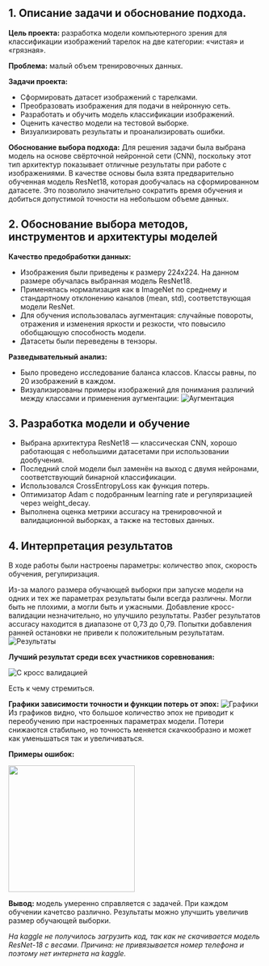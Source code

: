 ## 1. Описание задачи и обоснование подхода.
**Цель проекта:** разработка модели компьютерного зрения для классификации изображений тарелок на две категории: «чистая» и «грязная».

**Проблема:** малый объем тренировочных данных.

**Задачи проекта:**
- Сформировать датасет изображений с тарелками.
- Преобразовать изображения для подачи в нейронную сеть.
- Разработать и обучить модель классификации изображений.
- Оценить качество модели на тестовой выборке.
- Визуализировать результаты и проанализировать ошибки.

**Обоснование выбора подхода:** Для решения задачи была выбрана модель на основе свёрточной нейронной сети (CNN), поскольку этот тип архитектур показывает отличные результаты при работе с изображениями. В качестве основы была взята предварительно обученная модель ResNet18, которая дообучалась на сформированном датасете. Это позволило значительно сократить время обучения и добиться допустимой точности на небольшом объеме данных.

## 2. Обоснование выбора методов, инструментов и архитектуры моделей
**Качество предобработки данных:**
- Изображения были приведены к размеру 224x224. На данном размере обучалась выбранная модель ResNet18.
- Применялась нормализация как в ImageNet по среднему и стандартному отклонению каналов (mean, std), соответствующая модели ResNet.
- Для обучения использовалась аугментация: случайные повороты, отражения и изменения яркости и резкости, что повысило обобщающую способность модели.
- Датасеты были переведены в тензоры.

**Разведывательный анализ:**
- Было проведено исследование баланса классов. Классы равны, по 20 изображений в каждом.
- Визуализированы примеры изображений для понимания различий между классами и применения аугментации:
![Аугментация](https://github.com/user-attachments/assets/d0cf89e5-e627-4531-86fd-127d5bb24249)

## 3. Разработка модели и обучение
- Выбрана архитектура ResNet18 — классическая CNN, хорошо работающая с небольшими датасетами при использовании дообучения.
- Последний слой модели был заменён на выход с двумя нейронами, соответствующий бинарной классификации.
- Использовался CrossEntropyLoss как функция потерь.
- Оптимизатор Adam с подобранным learning rate и регуляризацией через weight_decay.
- Выполнена оценка метрики accuracy на тренировочной и валидационной выборках, а также на тестовых данных.

## 4. Интерпретация результатов
В ходе работы были настроены параметры: количество эпох, скорость обучения, регулиризация.

Из-за малого размера обучающей выборки при запуске модели на одних и тех же параметрах результаты были всегда различны. Могли быть не плохими, а могли быть и ужасными. Добавление кросс-валидации незначительно, но улучшило результаты. Разбег результатов accuracy находится в диапазоне от 0,73 до 0,79. Попытки добавления ранней остановки не привели к положительным результатам.
![Результаты](https://github.com/user-attachments/assets/0fb54931-a9c6-4239-82e3-a10d982a6a19)

**Лучший результат среди всех участников соревнования:**

![С кросс валидацией](https://github.com/user-attachments/assets/38d8c187-4cf8-4f31-a4fd-ebb18852f3f6)

Есть к чему стремиться.


**Графики зависимости точности и функции потерь от эпох:**
![Графики](https://github.com/user-attachments/assets/fae12cc5-10a1-4c39-b564-c3aede113496)
Из графиков видно, что большое количество эпох не приводит к переобучению при настроенных параметрах модели. Потери снижаются стабильно, но точность меняется скачкообразно и может как уменьшаться так и увеличиваться.

**Примеры ошибок:**

<img src="https://github.com/user-attachments/assets/3efb1162-8c26-4a25-8133-e5b60640aa23" width="250" />

**Вывод:** модель умеренно справляется с задачей. При каждом обучении качетсво различно. Результаты можно улучшить увеличив размер обучающей выборки.

*На kaggle не получилось загрузить код, так как не скачивается модель ResNet-18 с весами. Причина: не привязывается номер телефона и поэтому нет интернета на kaggle.*
